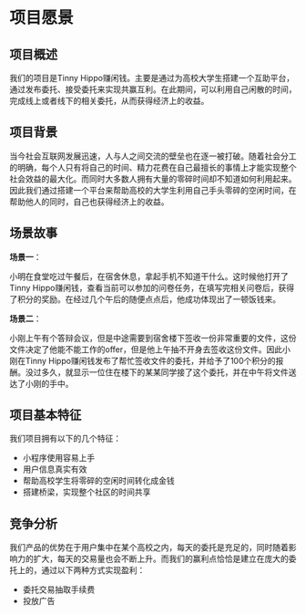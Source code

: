 # 项目愿景

## 项目概述

我们的项目是Tinny Hippo赚闲钱。主要是通过为高校大学生搭建一个互助平台，通过发布委托、接受委托来实现共赢互利。在此期间，可以利用自己闲散的时间，完成线上或者线下的相关委托，从而获得经济上的收益。

## 项目背景

当今社会互联网发展迅速，人与人之间交流的壁垒也在逐一被打破。随着社会分工的明确，每个人只有将自己的时间、精力花费在自己最擅长的事情上才能实现整个社会效益的最大化。而同时大多数人拥有大量的零碎时间却不知道如何利用起来。因此我们通过搭建一个平台来帮助高校的大学生利用自己手头零碎的空闲时间，在帮助他人的同时，自己也获得经济上的收益。

## 场景故事

**场景一**：

小明在食堂吃过午餐后，在宿舍休息，拿起手机不知道干什么。这时候他打开了Tinny Hippo赚闲钱，查看当前可以参加的问卷任务，在填写完相关问卷后，获得了积分的奖励。在经过几个午后的随便点点后，他成功体现出了一顿饭钱来。

**场景二**：

小刚上午有个答辩会议，但是中途需要到宿舍楼下签收一份非常重要的文件，这份文件决定了他能不能工作的offer，但是他上午抽不开身去签收这份文件。因此小刚在Tinny Hippo赚闲钱发布了帮忙签收文件的委托，并给予了100个积分的报酬。没过多久，就显示一位住在楼下的某某同学接了这个委托，并在中午将文件送达了小刚的手中。

## 项目基本特征

我们项目拥有以下的几个特征：

- 小程序使用容易上手
- 用户信息真实有效
- 帮助高校学生将零碎的空闲时间转化成金钱
- 搭建桥梁，实现整个社区的时间共享

## 竞争分析

我们产品的优势在于用户集中在某个高校之内，每天的委托是充足的，同时随着影响力的扩大，每天的交易量也会不断上升。而我们的赢利点恰恰是建立在庞大的委托上的，通过以下两种方式实现盈利：

- 委托交易抽取手续费
- 投放广告